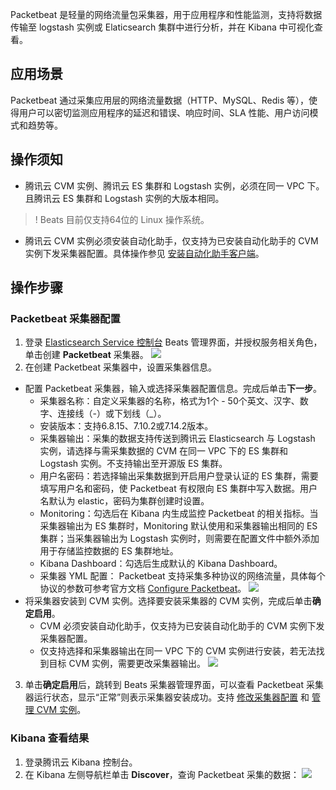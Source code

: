 Packetbeat 是轻量的网络流量包采集器，用于应用程序和性能监测，支持将数据传输至 logstash 实例或 Elaticsearch 集群中进行分析，并在 Kibana 中可视化查看。

## 应用场景
Packetbeat 通过采集应用层的网络流量数据（HTTP、MySQL、Redis 等），使得用户可以密切监测应用程序的延迟和错误、响应时间、SLA 性能、用户访问模式和趋势等。

## 操作须知
- 腾讯云 CVM 实例、腾讯云 ES 集群和 Logstash 实例，必须在同一 VPC 下。且腾讯云 ES 集群和 Logstash 实例的大版本相同。
>! Beats 目前仅支持64位的 Linux 操作系统。
- 腾讯云 CVM 实例必须安装自动化助手，仅支持为已安装自动化助手的 CVM 实例下发采集器配置。具体操作参见 [安装自动化助手客户端](https://cloud.tencent.com/document/product/1340/51945)。

## 操作步骤
### Packetbeat 采集器配置
1. 登录 [Elasticsearch Service 控制台](https://console.cloud.tencent.com/es/beats) Beats 管理界面，并授权服务相关角色，单击创建 **Packetbeat** 采集器。
![](https://qcloudimg.tencent-cloud.cn/raw/eb8bfdc19d6e2db01b6e298ba182ff83.png)
2. 在创建 Packetbeat 采集器中，设置采集器信息。
 - 配置 Packetbeat 采集器，输入或选择采集器配置信息。完成后单击**下一步**。
    - 采集器名称：自定义采集器的名称，格式为1个 - 50个英文、汉字、数字、连接线（-）或下划线（\_）。  
    - 安装版本：支持6.8.15、7.10.2或7.14.2版本。 
    - 采集器输出：采集的数据支持传送到腾讯云 Elasticsearch 与 Logstash 实例，请选择与需采集数据的 CVM 在同一 VPC 下的 ES 集群和 Logstash 实例。不支持输出至开源版 ES 集群。
    - 用户名密码：若选择输出采集数据到开启用户登录认证的 ES 集群，需要填写用户名和密码，使 Packetbeat 有权限向 ES 集群中写入数据。用户名默认为 elastic，密码为集群创建时设置。
    - Monitoring：勾选后在 Kibana 内生成监控 Packetbeat 的相关指标。当采集器输出为 ES 集群时，Monitoring 默认使用和采集器输出相同的 ES 集群；当采集器输出为 Logstash 实例时，则需要在配置文件中额外添加用于存储监控数据的 ES 集群地址。
    - Kibana Dashboard：勾选后生成默认的 Kibana Dashboard。  
    - 采集器 YML 配置：
Packetbeat 支持采集多种协议的网络流量，具体每个协议的参数可参考官方文档 [Configure Packetbeat](https://www.elastic.co/guide/en/beats/packetbeat/current/configuration-protocols.html)。
![](https://qcloudimg.tencent-cloud.cn/raw/ed9638cbad61db574848dbf2e9ff41b0.png)
 -  将采集器安装到 CVM 实例。选择要安装采集器的 CVM 实例，完成后单击**确定启用**。
     - CVM 必须安装自动化助手，仅支持为已安装自动化助手的 CVM 实例下发采集器配置。
     - 仅支持选择和采集器输出在同一 VPC 下的 CVM 实例进行安装，若无法找到目标 CVM 实例，需要更改采集器输出。
![](https://qcloudimg.tencent-cloud.cn/raw/2711de4bd068683cd1a248298240f612.png)
3. 单击**确定启用**后，跳转到 Beats 采集器管理界面，可以查看 Packetbeat 采集器运行状态，显示“正常”则表示采集器安装成功。支持 [修改采集器配置](https://cloud.tencent.com/document/product/845/63301) 和 [管理 CVM 实例](https://cloud.tencent.com/document/product/845/63302)。


### Kibana 查看结果
1. 登录腾讯云 Kibana 控制台。
2. 在 Kibana 左侧导航栏单击 **Discover**，查询 Packetbeat 采集的数据：
![](https://qcloudimg.tencent-cloud.cn/raw/3e0c08cd9d7d89c7d5326e396544d63e.png)

